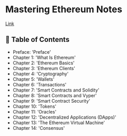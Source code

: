 # Mastering Ethereum Notes

[Link](https://github.com/ethereumbook/ethereumbook)

## 📄 Table of Contents

- Preface: 'Preface'
- Chapter 1: 'What Is Ethereum'
- Chapter 2: 'Ethereum Basics'
- Chapter 3: 'Ethereum Clients'
- Chapter 4: 'Cryptography'
- Chapter 5: 'Wallets'
- Chapter 6: 'Transactions'
- Chapter 7: 'Smart Contracts and Solidity'
- Chapter 8: 'Smart Contracts and Vyper'
- Chapter 9: 'Smart Contract Security'
- Chapter 10: 'Tokens'
- Chapter 11: 'Oracles'
- Chapter 12: 'Decentralized Applications (DApps)'
- Chapter 13: 'The Ethereum Virtual Machine'
- Chapter 14: 'Consensus'
